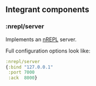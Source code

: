 ## Integrant components

### :nrepl/server

Implements an [nREPL](https://github.com/nrepl/nrepl) server.

Full configuration options look like:

```clojure
:nrepl/server
{:bind "127.0.0.1"
 :port 7000
 :ack  8000}
```